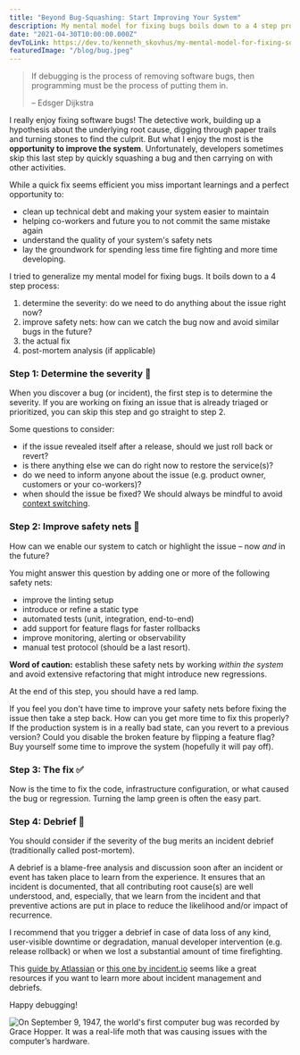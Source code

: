 ```yaml
---
title: "Beyond Bug-Squashing: Start Improving Your System"
description: My mental model for fixing bugs boils down to a 4 step process with a strong focus on improving safety nets.
date: "2021-04-30T10:00:00.000Z"
devToLink: https://dev.to/kenneth_skovhus/my-mental-model-for-fixing-software-bugs-367p
featuredImage: "/blog/bug.jpeg"
---
```


> If debugging is the process of removing software bugs, then programming must be the process of putting them in.
>
> – Edsger Dijkstra

I really enjoy fixing software bugs! The detective work, building up a hypothesis about the underlying root cause, digging through paper trails and turning stones to find the culprit. But what I enjoy the most is the **opportunity to improve the system**. Unfortunately, developers sometimes skip this last step by quickly squashing a bug and then carrying on with other activities.

While a quick fix seems efficient you miss important learnings and a perfect opportunity to:

- clean up technical debt and making your system easier to maintain
- helping co-workers and future you to not commit the same mistake again
- understand the quality of your system's safety nets
- lay the groundwork for spending less time fire fighting and more time developing.

I tried to generalize my mental model for fixing bugs. It boils down to a 4 step process:

1. determine the severity: do we need to do anything about the issue right now?
2. improve safety nets: how can we catch the bug now and avoid similar bugs in the future?
3. the actual fix
4. post-mortem analysis (if applicable)

### Step 1: Determine the severity 🐛

When you discover a bug (or incident), the first step is to determine the severity. If you are working on fixing an issue that is already triaged or prioritized, you can skip this step and go straight to step 2.

Some questions to consider:

- if the issue revealed itself after a release, should we just roll back or revert?
- is there anything else we can do right now to restore the service(s)?
- do we need to inform anyone about the issue (e.g. product owner, customers or your co-workers)?
- when should the issue be fixed? We should always be mindful to avoid [context switching](https://blog.doist.com/context-switching/).

### Step 2: Improve safety nets 🚨

How can we enable our system to catch or highlight the issue – now _and_ in the future?

You might answer this question by adding one or more of the following safety nets:

- improve the linting setup
- introduce or refine a static type
- automated tests (unit, integration, end-to-end)
- add support for feature flags for faster rollbacks
- improve monitoring, alerting or observability
- manual test protocol (should be a last resort).

**Word of caution:** establish these safety nets by working _within the system_ and avoid extensive refactoring that might introduce new regressions.

At the end of this step, you should have a red lamp.

If you feel you don't have time to improve your safety nets before fixing the issue then take a step back. How can you get more time to fix this properly? If the production system is in a really bad state, can you revert to a previous version? Could you disable the broken feature by flipping a feature flag? Buy yourself some time to improve the system (hopefully it will pay off).

### Step 3: The fix ✅

Now is the time to fix the code, infrastructure configuration, or what caused the bug or regression. Turning the lamp green is often the easy part.

### Step 4: Debrief 🤔

You should consider if the severity of the bug merits an incident debrief (traditionally called post-mortem).

A debrief is a blame-free analysis and discussion soon after an incident or event has taken place to learn from the experience. It ensures that an incident is documented, that all contributing root cause(s) are well understood, and, especially, that we learn from the incident and that preventive actions are put in place to reduce the likelihood and/or impact of recurrence.

I recommend that you trigger a debrief in case of data loss of any kind, user-visible downtime or degradation, manual developer intervention (e.g. release rollback) or when we lost a substantial amount of time firefighting.

This [guide by Atlassian](https://www.atlassian.com/incident-management/postmortem) or [this one by incident.io](https://incident.io/guide/learn-and-improve/post-mortems-and-debriefs/) seems like a great resources if you want to learn more about incident management and debriefs.

Happy debugging!

![On September 9, 1947, the world's first computer bug was recorded by Grace Hopper. It was a real-life moth that was causing issues with the computer’s hardware.
](./bug.jpeg)
